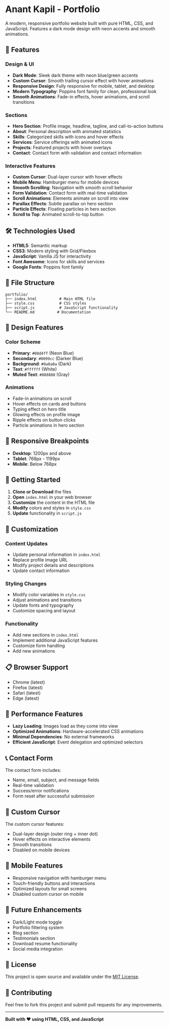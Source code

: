 # Anant Kapil - Portfolio

A modern, responsive portfolio website built with pure HTML, CSS, and JavaScript. Features a dark mode design with neon accents and smooth animations.

## 🚀 Features

### Design & UI
- **Dark Mode**: Sleek dark theme with neon blue/green accents
- **Custom Cursor**: Smooth trailing cursor effect with hover animations
- **Responsive Design**: Fully responsive for mobile, tablet, and desktop
- **Modern Typography**: Poppins font family for clean, professional look
- **Smooth Animations**: Fade-in effects, hover animations, and scroll transitions

### Sections
- **Hero Section**: Profile image, headline, tagline, and call-to-action buttons
- **About**: Personal description with animated statistics
- **Skills**: Categorized skills with icons and hover effects
- **Services**: Service offerings with animated icons
- **Projects**: Featured projects with hover overlays
- **Contact**: Contact form with validation and contact information

### Interactive Features
- **Custom Cursor**: Dual-layer cursor with hover effects
- **Mobile Menu**: Hamburger menu for mobile devices
- **Smooth Scrolling**: Navigation with smooth scroll behavior
- **Form Validation**: Contact form with real-time validation
- **Scroll Animations**: Elements animate on scroll into view
- **Parallax Effects**: Subtle parallax on hero section
- **Particle Effects**: Floating particles in hero section
- **Scroll to Top**: Animated scroll-to-top button

## 🛠️ Technologies Used

- **HTML5**: Semantic markup
- **CSS3**: Modern styling with Grid/Flexbox
- **JavaScript**: Vanilla JS for interactivity
- **Font Awesome**: Icons for skills and services
- **Google Fonts**: Poppins font family

## 📁 File Structure

```
portfolio/
├── index.html          # Main HTML file
├── style.css           # CSS styles
├── script.js           # JavaScript functionality
└── README.md          # Documentation
```

## 🎨 Design Features

### Color Scheme
- **Primary**: `#00d4ff` (Neon Blue)
- **Secondary**: `#0099cc` (Darker Blue)
- **Background**: `#0a0a0a` (Dark)
- **Text**: `#ffffff` (White)
- **Muted Text**: `#888888` (Gray)

### Animations
- Fade-in animations on scroll
- Hover effects on cards and buttons
- Typing effect on hero title
- Glowing effects on profile image
- Ripple effects on button clicks
- Particle animations in hero section

## 📱 Responsive Breakpoints

- **Desktop**: 1200px and above
- **Tablet**: 768px - 1199px
- **Mobile**: Below 768px

## 🚀 Getting Started

1. **Clone or Download** the files
2. **Open** `index.html` in your web browser
3. **Customize** the content in the HTML file
4. **Modify** colors and styles in `style.css`
5. **Update** functionality in `script.js`

## 🎯 Customization

### Content Updates
- Update personal information in `index.html`
- Replace profile image URL
- Modify project details and descriptions
- Update contact information

### Styling Changes
- Modify color variables in `style.css`
- Adjust animations and transitions
- Update fonts and typography
- Customize spacing and layout

### Functionality
- Add new sections in `index.html`
- Implement additional JavaScript features
- Customize form handling
- Add new animations

## 📋 Browser Support

- Chrome (latest)
- Firefox (latest)
- Safari (latest)
- Edge (latest)

## 🔧 Performance Features

- **Lazy Loading**: Images load as they come into view
- **Optimized Animations**: Hardware-accelerated CSS animations
- **Minimal Dependencies**: No external frameworks
- **Efficient JavaScript**: Event delegation and optimized selectors

## 📞 Contact Form

The contact form includes:
- Name, email, subject, and message fields
- Real-time validation
- Success/error notifications
- Form reset after successful submission

## 🎨 Custom Cursor

The custom cursor features:
- Dual-layer design (outer ring + inner dot)
- Hover effects on interactive elements
- Smooth transitions
- Disabled on mobile devices

## 📱 Mobile Features

- Responsive navigation with hamburger menu
- Touch-friendly buttons and interactions
- Optimized layouts for small screens
- Disabled custom cursor on mobile

## 🔮 Future Enhancements

- Dark/Light mode toggle
- Portfolio filtering system
- Blog section
- Testimonials section
- Download resume functionality
- Social media integration

## 📄 License

This project is open source and available under the [MIT License](LICENSE).

## 🤝 Contributing

Feel free to fork this project and submit pull requests for any improvements.

---

**Built with ❤️ using HTML, CSS, and JavaScript** 

